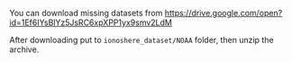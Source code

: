 You can download missing datasets from https://drive.google.com/open?id=1Ef6IYsBlYz5JsRC6xpXPP1yx9smv2LdM

After downloading put to `ionoshere_dataset/NOAA` folder, then unzip the archive.
